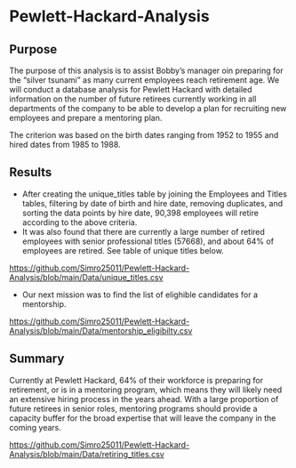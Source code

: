 # Pewlett-Hackard-Analysis

## Purpose

The purpose of this analysis is to assist Bobby’s manager oin preparing for the “silver tsunami” as many current employees reach retirement age. We will conduct a database analysis for Pewlett Hackard with detailed information on the number of future retirees currently working in all departments of the company to be able to develop a plan for recruiting new employees and prepare a mentoring plan.

The criterion was based on the birth dates ranging from 1952 to 1955 and hired dates from 1985 to 1988.

## Results
- After creating the unique_titles table by joining the Employees and Titles tables, filtering by date of birth and hire date, removing duplicates, and sorting the data points by hire date, 90,398 employees will retire according to the above criteria.
- It was also  found that there are currently a large number of retired employees with senior professional titles (57668), and about 64% of employees are retired. See table of unique titles below.

https://github.com/Simro25011/Pewlett-Hackard-Analysis/blob/main/Data/unique_titles.csv

- Our next mission was to find the list of elighible candidates for a mentorship.

https://github.com/Simro25011/Pewlett-Hackard-Analysis/blob/main/Data/mentorship_eligibilty.csv

## Summary

Currently at Pewlett Hackard, 64% of their workforce is preparing for retirement, or is in a mentoring program, which means they will likely need an extensive hiring process in the years ahead. With a large proportion of future retirees in senior roles, mentoring programs should provide a capacity buffer for the broad expertise that will leave the company in the coming years.

https://github.com/Simro25011/Pewlett-Hackard-Analysis/blob/main/Data/retiring_titles.csv
